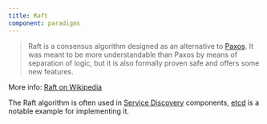 ```yaml
---
title: Raft
component: paradigms
---
```

> Raft is a consensus algorithm designed as an alternative to [Paxos](/tech/paxos/). It was meant to be more understandable than Paxos by means of separation of logic, but it is also formally proven safe and offers some new features.

More info: [Raft on Wikipedia](https://en.wikipedia.org/wiki/Raft_(computer_science))

The Raft algorithm is often used in [Service Discovery](/components/service-discovery) components, [etcd](/tech/etcd) is a notable example for implementing it.

